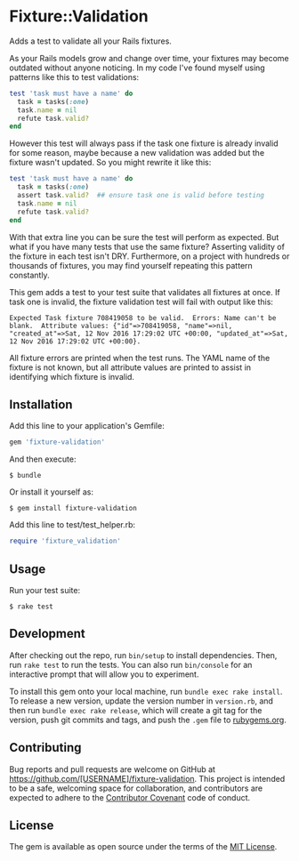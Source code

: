 # Fixture::Validation

Adds a test to validate all your Rails fixtures.

As your Rails models grow and change over time, your fixtures may 
become outdated without anyone noticing.  In my code I've found 
myself using patterns like this to test validations:
 
```ruby
test 'task must have a name' do
  task = tasks(:one)
  task.name = nil
  refute task.valid?
end
```

However this test will always pass if the task one fixture is already 
invalid for some reason, maybe because a new validation was added but 
the fixture wasn't updated.  So you might rewrite it like this:

```ruby
test 'task must have a name' do
  task = tasks(:one)
  assert task.valid?  ## ensure task one is valid before testing  
  task.name = nil
  refute task.valid?
end
```

With that extra line you can be sure the test will perform as expected.  But 
what if you have many tests that use the same fixture?  Asserting validity 
of the fixture in each test isn't DRY.  Furthermore, on a project with hundreds 
or thousands of fixtures, you may find yourself repeating this pattern constantly.

This gem adds a test to your test suite that validates all fixtures at once.  If task 
one is invalid, the fixture validation test will fail with output like this: 

```
Expected Task fixture 708419058 to be valid.  Errors: Name can't be blank.  Attribute values: {"id"=>708419058, "name"=>nil, "created_at"=>Sat, 12 Nov 2016 17:29:02 UTC +00:00, "updated_at"=>Sat, 12 Nov 2016 17:29:02 UTC +00:00}.
```

All fixture errors are printed when the test runs.  The YAML name of the fixture is 
not known, but all attribute values are printed to assist in identifying 
which fixture is invalid.

## Installation

Add this line to your application's Gemfile:

```ruby
gem 'fixture-validation'
```

And then execute:

    $ bundle

Or install it yourself as:

    $ gem install fixture-validation

Add this line to test/test_helper.rb:

```ruby
require 'fixture_validation'
```

## Usage 

Run your test suite:

    $ rake test
    
## Development

After checking out the repo, run `bin/setup` to install dependencies. Then, run `rake test` to run the tests. You can also run `bin/console` for an interactive prompt that will allow you to experiment.

To install this gem onto your local machine, run `bundle exec rake install`. To release a new version, update the version number in `version.rb`, and then run `bundle exec rake release`, which will create a git tag for the version, push git commits and tags, and push the `.gem` file to [rubygems.org](https://rubygems.org).

## Contributing

Bug reports and pull requests are welcome on GitHub at https://github.com/[USERNAME]/fixture-validation. This project is intended to be a safe, welcoming space for collaboration, and contributors are expected to adhere to the [Contributor Covenant](http://contributor-covenant.org) code of conduct.


## License

The gem is available as open source under the terms of the [MIT License](http://opensource.org/licenses/MIT).

